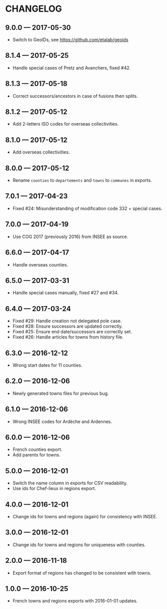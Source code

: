 # CHANGELOG

## 9.0.0 — 2017-05-30

* Switch to GeoIDs, see https://github.com/etalab/geoids

## 8.1.4 — 2017-05-25

* Handle special cases of Pretz and Avanchers, fixed #42.

## 8.1.3 — 2017-05-18

* Correct successors/ancestors in case of fusions then splits.

## 8.1.2 — 2017-05-12

* Add 2-letters ISO codes for overseas collectivities.

## 8.1.0 — 2017-05-12

* Add overseas collectivities.

## 8.0.0 — 2017-05-12

* Rename `counties` to `departements` and `towns` to `communes` in exports.

## 7.0.1 — 2017-04-23

* Fixed #24: Misunderstanding of modification code 332 + special cases.

## 7.0.0 — 2017-04-19

* Use COG 2017 (previously 2016) from INSEE as source.

## 6.6.0 — 2017-04-17

* Handle overseas counties.

## 6.5.0 — 2017-03-31

* Handle special cases manually, fixed #27 and #34.

## 6.4.0 — 2017-03-24

* Fixed #29: Handle creation not delegated pole case.
* Fixed #28: Ensure successors are updated correctly.
* Fixed #25: Ensure end date/successors are correctly set.
* Fixed #26: Handle articles for towns from history file.


## 6.3.0 — 2016-12-12

* Wrong start dates for 11 counties.


## 6.2.0 — 2016-12-06

* Newly generated towns files for previous bug.


## 6.1.0 — 2016-12-06

* Wrong INSEE codes for Ardèche and Ardennes.


## 6.0.0 — 2016-12-06

* French counties export.
* Add parents for towns.


## 5.0.0 — 2016-12-01

* Switch the name column in exports for CSV readability.
* Use ids for Chef-lieux in regions export.


## 4.0.0 — 2016-12-01

* Change ids for towns and regions (again) for consistency with INSEE.


## 3.0.0 — 2016-12-01

* Change ids for towns and regions for uniqueness with counties.


## 2.0.0 — 2016-11-18

* Export format of regions has changed to be consistent with towns.


## 1.0.0 — 2016-10-25

* French towns and regions exports with 2016-01-01 updates.
